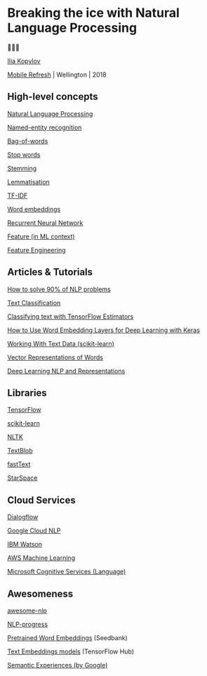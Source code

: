 # Breaking the ice with Natural Language Processing

📖🤖💬

[Ilia Kopylov](https://iliakplv.github.io/)

[Mobile Refresh](http://mrw.gdg.nz/) | Wellington | 2018

## High-level concepts

[Natural Language Processing](https://en.wikipedia.org/wiki/Natural_language_processing)

[Named-entity recognition](https://en.wikipedia.org/wiki/Named-entity_recognition)

[Bag-of-words](https://en.wikipedia.org/wiki/Bag-of-words_model)

[Stop words](https://en.wikipedia.org/wiki/Stop_words)

[Stemming](https://en.wikipedia.org/wiki/Stemming)

[Lemmatisation](https://en.wikipedia.org/wiki/Lemmatisation)

[TF-IDF](https://en.wikipedia.org/wiki/Tf–idf)

[Word embeddings](https://en.wikipedia.org/wiki/Word_embedding)

[Recurrent Neural Network](https://en.wikipedia.org/wiki/Recurrent_neural_network)

[Feature (in ML context)](https://en.wikipedia.org/wiki/Feature_(machine_learning))

[Feature Engineering](https://en.wikipedia.org/wiki/Feature_engineering)

## Articles & Tutorials

[How to solve 90% of NLP problems](https://blog.insightdatascience.com/how-to-solve-90-of-nlp-problems-a-step-by-step-guide-fda605278e4e)

[Text Classification](https://developers.google.com/machine-learning/guides/text-classification/)

[Classifying text with TensorFlow Estimators](https://medium.com/tensorflow/classifying-text-with-tensorflow-estimators-a99603033fbe)

[How to Use Word Embedding Layers for Deep Learning with Keras](https://machinelearningmastery.com/use-word-embedding-layers-deep-learning-keras/)

[Working With Text Data (scikit-learn)](http://scikit-learn.org/stable/tutorial/text_analytics/working_with_text_data.html)

[Vector Representations of Words](https://www.tensorflow.org/tutorials/representation/word2vec)

[Deep Learning NLP and Representations](http://colah.github.io/posts/2014-07-NLP-RNNs-Representations/)

## Libraries

[TensorFlow](https://www.tensorflow.org/)

[scikit-learn](http://scikit-learn.org/stable/index.html)

[NLTK](http://www.nltk.org/)

[TextBlob](https://textblob.readthedocs.io/en/dev/)

[fastText](https://github.com/facebookresearch/fastText)

[StarSpace](https://github.com/facebookresearch/StarSpace)

## Cloud Services

[Dialogflow](https://dialogflow.com/)

[Google Cloud NLP](https://cloud.google.com/natural-language/)

[IBM Watson](https://www.ibm.com/watson/)

[AWS Machine Learning](https://aws.amazon.com/machine-learning/)

[Microsoft Cognitive Services (Language)](https://azure.microsoft.com/en-us/services/cognitive-services/directory/lang/)

## Awesomeness

[awesome-nlp](https://github.com/keon/awesome-nlp)

[NLP-progress](https://github.com/sebastianruder/NLP-progress)

[Pretrained Word Embeddings](https://research.google.com/seedbank/seed/5636318331666432) (Seedbank)

[Text Embeddings models](https://tfhub.dev/s?module-type=text-embedding) (TensorFlow Hub)

[Semantic Experiences (by Google)](https://research.google.com/semanticexperiences/)
